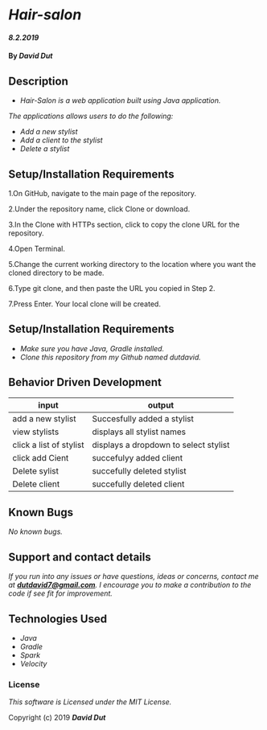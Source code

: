 

# _Hair-salon_

#### _8.2.2019_

#### By _**David Dut**_

## Description

* _Hair-Salon is a web application built using Java application._

_The applications allows users to do the following:_

* _Add a new stylist_
* _Add a client to the stylist_
* _Delete a stylist_

## Setup/Installation Requirements 
1.On GitHub, navigate to the main page of the repository.

2.Under the repository name, click Clone or download.

3.In the Clone with HTTPs section, click to copy the clone URL for the repository.

4.Open Terminal.

5.Change the current working directory to the location where you want the cloned directory to be made.

6.Type git clone, and then paste the URL you copied in Step 2.

7.Press Enter. Your local clone will be created.

## Setup/Installation Requirements

* _Make sure you have Java, Gradle installed._
* _Clone this repository from my Github named dutdavid._

## Behavior Driven Development
| input                    |    output                             |   
|--------------------------|---------------------------------------| 
| add a new stylist        |  Succesfully added a stylist          |
| view stylists            |  displays all stylist names           |
| click a list of stylist  |  displays a dropdown to select stylist| 
| click add Cient          | succefulyy added client               |
| Delete sylist            |  succefully deleted stylist           | 
| Delete client            |  succefully deleted client            | 

## Known Bugs

_No known bugs._

## Support and contact details

_If you run into any issues or have questions, ideas or concerns, contact me at **dutdavid7@gmail.com**. I encourage you to make a contribution to the code if see fit for improvement._

## Technologies Used

* _Java_
* _Gradle_
* _Spark_
* _Velocity_

### License

*This software is Licensed under the MIT License.*

Copyright (c) 2019 **_David Dut_**
